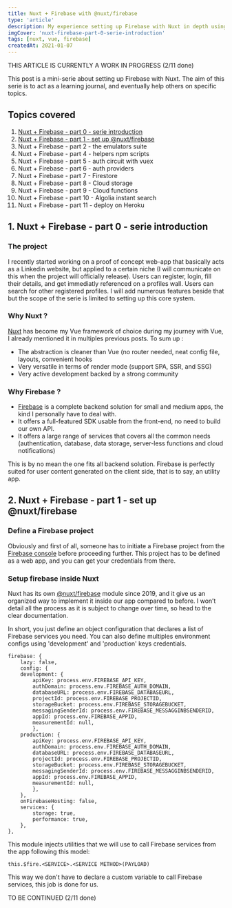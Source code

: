 ```yaml
---
title: Nuxt + Firebase with @nuxt/firebase
type: 'article'
description: My experience setting up Firebase with Nuxt in depth using @nuxt/firebase
imgCover: 'nuxt-firebase-part-0-serie-introduction'
tags: [nuxt, vue, firebase]
createdAt: 2021-01-07
---
```


THIS ARTICLE IS CURRENTLY A WORK IN PROGRESS (2/11 done)

This post is a mini-serie about setting up Firebase with Nuxt. The aim of this serie is to act as a learning journal, and eventually help others on specific topics.

## Topics covered

1. [Nuxt + Firebase - part 0 - serie introduction](#1-nuxt--firebase---part-0---serie-introduction)
2. [Nuxt + Firebase - part 1 - set up @nuxt/firebase](#2-nuxt--firebase---part-1---set-up-nuxtfirebase)
3. Nuxt + Firebase - part 2 - the emulators suite
4. Nuxt + Firebase - part 4 - helpers npm scripts
5. Nuxt + Firebase - part 5 - auth circuit with vuex
6. Nuxt + Firebase - part 6 - auth providers
7. Nuxt + Firebase - part 7 - Firestore
8. Nuxt + Firebase - part 8 - Cloud storage
9. Nuxt + Firebase - part 9 - Cloud functions
10. Nuxt + Firebase - part 10 - Algolia instant search
11. Nuxt + Firebase - part 11 - deploy on Heroku

## 1. Nuxt + Firebase - part 0 - serie introduction

### The project

I recently started working on a proof of concept web-app that basically acts as a Linkedin website, but applied to a certain niche (I will communicate on this when the project will officially release). Users can register, login, fill their details, and get immediatly referenced on a profiles wall. Users can search for other registered profiles. I will add numerous features beside that but the scope of the serie is limited to setting up this core system.

### Why Nuxt ?

[Nuxt](https://nuxtjs.org/) has become my Vue framework of choice during my journey with Vue, I already mentioned it in multiples previous posts. To sum up : 

* The abstraction is cleaner than Vue (no router needed, neat config file, layouts, convenient hooks
* Very versatile in terms of render mode (support SPA, SSR, and SSG)
* Very active development backed by a strong community

### Why Firebase ?

* [Firebase](https://firebase.google.com/) is a complete backend solution for small and medium apps, the kind I personally have to deal with.
* It offers a full-featured SDK usable from the front-end, no need to build our own API.
* It offers a large range of services that covers all the common needs (authentication, database, data storage, server-less functions and cloud notifications)

This is by no mean the one fits all backend solution. Firebase is perfectly suited for user content generated on the client side, that is to say, an utility app.

## 2. Nuxt + Firebase - part 1 - set up @nuxt/firebase

### Define a Firebase project

Obviously and first of all, someone has to initiate a Firebase project from the [Firebase console](https://console.firebase.google.com/) before proceeding further. This project has to be defined as a web app, and you can get your credentials from there.

### Setup firebase inside Nuxt

Nuxt has its own [@nuxt/firebase](https://firebase.nuxtjs.org/) module since 2019, and it give us an organized way to implement it inside our app compared to before.
I won’t detail all the process as it is subject to change over time, so head to the clear documentation.

In short, you just define an object configuration that declares a list of Firebase services you need.
You can also define multiples environment configs using 'development' and 'production' keys credentials.


```js{}[nuxt.config.js]
firebase: {
    lazy: false,
    config: {
    development: {
        apiKey: process.env.FIREBASE_API_KEY,
        authDomain: process.env.FIREBASE_AUTH_DOMAIN,
        databaseURL: process.env.FIREBASE_DATABASEURL,
        projectId: process.env.FIREBASE_PROJECTID,
        storageBucket: process.env.FIREBASE_STORAGEBUCKET,
        messagingSenderId: process.env.FIREBASE_MESSAGGINBSENDERID,
        appId: process.env.FIREBASE_APPID,
        measurementId: null,
        },
    production: {
        apiKey: process.env.FIREBASE_API_KEY,
        authDomain: process.env.FIREBASE_AUTH_DOMAIN,
        databaseURL: process.env.FIREBASE_DATABASEURL,
        projectId: process.env.FIREBASE_PROJECTID,
        storageBucket: process.env.FIREBASE_STORAGEBUCKET,
        messagingSenderId: process.env.FIREBASE_MESSAGGINBSENDERID,
        appId: process.env.FIREBASE_APPID,
        measurementId: null,
        },
    },
    onFirebaseHosting: false,
    services: {
        storage: true,
        performance: true,
    },
},
```
This module injects utilities that we will use to call Firebase services from the app following this model:

```js{}
this.$fire.<SERVICE>.<SERVICE METHOD>(PAYLOAD)
```

This way we don't have to declare a custom variable to call Firebase services, this job is done for us.

TO BE CONTINUED (2/11 done)

